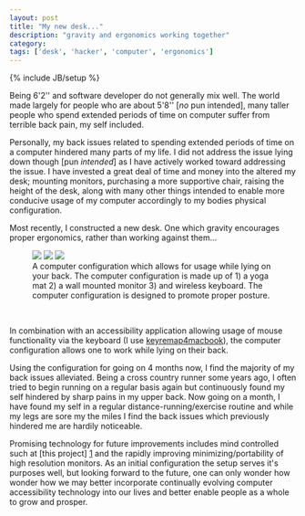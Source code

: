 ```yaml
---
layout: post
title: "My new desk..."
description: "gravity and ergonomics working together"
category: 
tags: ['desk', 'hacker', 'computer', 'ergonomics']
---
```

{% include JB/setup %}

Being 6'2'' and software developer do not generally mix well.
The world made largely for people who are about 5'8'' \[<em>no</em> pun intended\],
many taller people who spend extended periods of time on computer suffer 
from terrible back pain, my self included.

Personally, my back issues related to spending extended periods of time on
a computer hindered many parts of my life.  I did not address the issue 
lying down though \[pun _intended_\] as I have actively worked toward addressing
the issue.  I have invested a great deal of time and money into the altered 
my desk; mounting monitors, purchasing a more supportive chair, raising the height
of the desk, along with many other things intended to enable more conducive
usage of my computer accordingly to my bodies physical configuration.

Most recently, I constructed a new desk.  One which gravity encourages
proper ergonomics, rather than working against them...

<figure class="img-rounded">
  <img src="https://dl.dropbox.com/u/11444220/my-new-desk/0.min.jpg"/>
  <img src="https://dl.dropbox.com/u/11444220/my-new-desk/1.min.jpg"/>
  <img src="https://dl.dropbox.com/u/11444220/my-new-desk/2.min.jpg"/>
  <figcaption>
      A computer configuration which allows for usage while lying on 
      your back.  The computer configuration is made up of 1) a yoga 
      mat 2) a wall mounted monitor 3) and wireless keyboard.
      The computer configuration is designed to promote proper posture.
  </figcaption>
</figure>

  <br/>

In combination with an accessibility application allowing usage of mouse functionality
via the keyboard (I use [keyremap4macbook](2)), the 
computer configuration allows one to work while lying on their back.

Using the configuration for going on 4 months now, I find the majority of my back issues
alleviated.  Being a cross country runner some years ago, I often tried to begin
running on a regular basis again but continuously found my self hindered by sharp 
pains in my upper back.  Now going on a month, I have found my self in a regular 
distance-running/exercise routine and while my legs are sore my the miles I find
the back issues which previously hindered me are hardily noticeable.


Promising technology for future improvements includes mind controlled such at [this project] [1]
and the rapidly improving minimizing/portability of high resolution monitors.  As an initial configuration 
the setup serves it's purposes well, but looking forward to the future, one can only wonder how wonder how 
we may better incorporate continually evolving computer accessibility technology into our lives and better
enable people as a whole to grow and prosper.


[1]: http://people.ece.cornell.edu/land/courses/ece4760/FinalProjects/s2012/cwm55/cwm55_mj294/index.html#
[2]: http://pqrs.org/macosx/keyremap4macbook/
